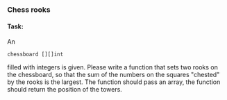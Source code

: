 ### Chess rooks

#### Task:

An

```text
chessboard [][]int
```

filled with integers is given. Please write a function that sets two rooks on the chessboard, so that the sum of the
numbers on the squares "chested" by the rooks is the largest. The function should pass an array, the function should
return the position of the towers.
